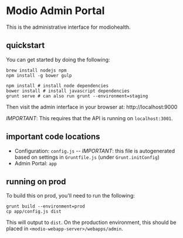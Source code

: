 # Modio Admin Portal

This is the administrative interface for modiohealth.

## quickstart

You can get started by doing the following:

    brew install nodejs npm
    npm install -g bower gulp

    npm install # install node dependencies
    bower install # install javascript dependencies
    grunt serve # can also run grunt --environment=staging

Then visit the admin interface in your browser at: http://localhost:9000

*IMPORTANT*: This requires that the API is running on `localhost:3001`.

## important code locations

- Configuration: `config.js` -- *IMPORTANT*: this file is autogenerated based on settings in `Gruntfile.js` (under `Grunt.initConfig`)
- Admin Portal: `app`

## running on prod

To build this on prod, you'll need to run the following:

    grunt build --environment=prod
    cp app/config.js dist

This will output to `dist`.  On the production environment, this should be placed in `<modio-webapp-server>/webapps/admin`.
